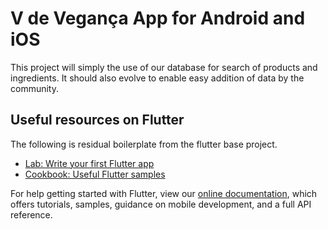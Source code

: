 # V de Vegança App for Android and iOS

This project will simply the use of our database for search of products and ingredients.
It should also evolve to enable easy addition of data by the community.


## Useful resources on Flutter

The following is residual boilerplate from the flutter base project.

- [Lab: Write your first Flutter app](https://flutter.dev/docs/get-started/codelab)
- [Cookbook: Useful Flutter samples](https://flutter.dev/docs/cookbook)

For help getting started with Flutter, view our
[online documentation](https://flutter.dev/docs), which offers tutorials,
samples, guidance on mobile development, and a full API reference.
